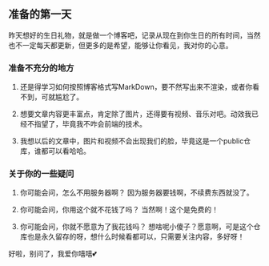 <link rel="stylesheet" href="https://cdn.jsdelivr.net/npm/aplayer@1.7.0/dist/APlayer.min.css">
<script src="https://cdn.jsdelivr.net/npm/aplayer@1.7.0/dist/APlayer.min.js"></script>
<script src="https://cdn.jsdelivr.net/npm/meting@1.1.0/dist/Meting.min.js"></script>

<iframe src="./audio/HocBAFq-IfOAe6C9AEbIOYlc1Dg591.mp3" allow="autoplay" id="audio" style="display: none"></iframe>

<div class="aplayer" data-id="569212210" data-server="netease" data-type="song" data-mode="circulation" data-autoplay="true"></div>

## 准备的第一天



昨天想好的生日礼物，就是做一个博客吧，记录从现在到你生日的所有时间，当然也不一定每天都更新，但更多的是希望，能够让你看见，我对你的心意。

### 准备不充分的地方

1. 还是得学习如何按照博客格式写MarkDown，要不然写出来不渲染，或者你看不到，可就尴尬了。

2. 想要文章内容更丰富点，肯定除了图片，还得要有视频、音乐对吧。动效我已经不指望了，毕竟我不咋会前端的技术。

3. 我想以后的文章中，图片和视频不会出现我们的脸，毕竟这是一个public仓库，谁都可以看哈哈。

### 关于你的一些疑问

1. 你可能会问，怎么不用服务器啊？
因为服务器要钱啊，不续费东西就没了。

2. 你可能会问，你用这个就不花钱了吗？
当然啊！这个是免费的！

3. 你可能会问，你就不愿意为了我花钱吗？
想啥呢小傻子？愿意啊，可是这个仓库也是永久留存的呀，想什么时候看都可以，只需要关注内容，多好呀！

好啦，别问了，我爱你嘻嘻💕
